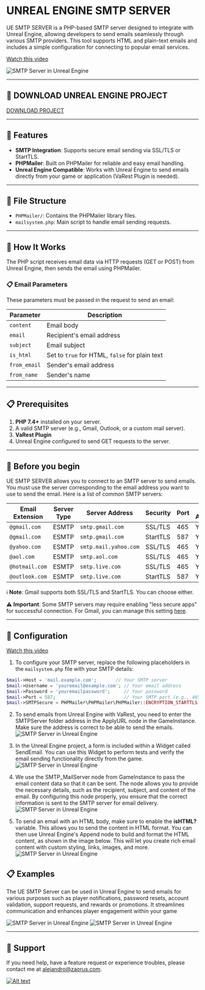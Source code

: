 # UNREAL ENGINE SMTP SERVER

UE SMTP SERVER is a PHP-based SMTP server designed to integrate with Unreal Engine, allowing developers to send emails seamlessly through various SMTP providers. This tool supports HTML and plain-text emails and includes a simple configuration for connecting to popular email services.

[Watch this video](https://www.youtube.com/watch?v=CA4Fh9u37T0)

![SMTP Server in Unreal Engine](https://i.imgur.com/iZiA95v.png)

---
## 🌟 DOWNLOAD UNREAL ENGINE PROJECT
[DOWNLOAD PROJECT](https://drive.google.com/file/d/14oGSvfizp4nhF1H2DRkHcRb104vfCbxl/view?usp=sharing)

---
## 🌟 Features

- **SMTP Integration**: Supports secure email sending via SSL/TLS or StartTLS.
- **PHPMailer**: Built on PHPMailer for reliable and easy email handling.
- **Unreal Engine Compatible**: Works with Unreal Engine to send emails directly from your game or application (VaRest Plugin is needed).

---

## 📂 File Structure
- `PHPMailer/`: Contains the PHPMailer library files.
- `mailsystem.php`: Main script to handle email sending requests.
---

## 🚀 How It Works

The PHP script receives email data via HTTP requests (GET or POST) from Unreal Engine, then sends the email using PHPMailer.

### 📋 Email Parameters
These parameters must be passed in the request to send an email:

| **Parameter**   | **Description**                         |
|------------------|-----------------------------------------|
| `content`       | Email body                              |
| `email`         | Recipient's email address               |
| `subject`       | Email subject                           |
| `is_html`       | Set to `true` for HTML, `false` for plain text |
| `from_email`    | Sender's email address                  |
| `from_name`     | Sender's name                           |

---

## 📋 Prerequisites
1. **PHP 7.4+** installed on your server.
2. A valid SMTP server (e.g., Gmail, Outlook, or a custom mail server).
3. **VaRest Plugin**
4. Unreal Engine configured to send GET requests to the server.
  
---
## 🚀 Before you begin
UE SMTP SERVER allows you to connect to an SMTP server to send emails. You must use the server corresponding to the email address you want to use to send the email. Here is a list of common SMTP servers:

| **Email Extension** | **Server Type** | **Server Address**    | **Security** | **Port** | **Requires Authentication** |
|---------------------|-----------------|-----------------------|--------------|----------|-----------------------------|
| `@gmail.com`        | ESMTP           | `smtp.gmail.com`       | SSL/TLS      | 465      | Yes                         |
| `@gmail.com`        | ESMTP           | `smtp.gmail.com`       | StartTLS     | 587      | Yes                         |
| `@yahoo.com`        | ESMTP           | `smtp.mail.yahoo.com`  | SSL/TLS      | 465      | Yes                         |
| `@aol.com`          | ESMTP           | `smtp.aol.com`         | SSL/TLS      | 465      | Yes                         |
| `@hotmail.com`      | ESMTP           | `smtp.live.com`        | SSL/TLS      | 465      | Yes                         |
| `@outlook.com`      | ESMTP           | `smtp.live.com`        | StartTLS     | 587      | Yes                         |

ℹ️ **Note**: Gmail supports both SSL/TLS and StartTLS. You can choose either.

⚠️ **Important**: Some SMTP servers may require enabling "less secure apps" for successful connection. For Gmail, you can manage this setting [here](https://myaccount.google.com/lesssecureapps).

---

## 🔧 Configuration
[Watch this video](https://www.youtube.com/watch?v=CA4Fh9u37T0)
1. To configure your SMTP server, replace the following placeholders in the `mailsystem.php` file with your SMTP details:

```php
$mail->Host = 'mail.example.com';       // Your SMTP server
$mail->Username = 'youremail@example.com'; // Your email address
$mail->Password = 'youremailpassword';     // Your password
$mail->Port = 587;                         // Your SMTP port (e.g., 465 for SSL/TLS or 587 for StartTLS)
$mail->SMTPSecure = PHPMailer\PHPMailer\PHPMailer::ENCRYPTION_STARTTLS; // Encryption type (SSL/TLS or StartTLS)
```

2. To send emails from Unreal Engine with VaRest, you need to enter the SMTPServer folder address in the ApplyURL node in the GameInstance. Make sure the address is correct to be able to send the emails.
![SMTP Server in Unreal Engine](https://i.imgur.com/r6N50R1.jpeg)

3. In the Unreal Engine project, a form is included within a Widget called SendEmail. You can use this Widget to perform tests and verify the email sending functionality directly from the game.
![SMTP Server in Unreal Engine](https://i.imgur.com/xCVGUcw.jpeg)

4. We use the SMTP_MailServer node from GameInstance to pass the email content data so that it can be sent. The node allows you to provide the necessary details, such as the recipient, subject, and content of the email. By configuring this node properly, you ensure that the correct information is sent to the SMTP server for email delivery.
![SMTP Server in Unreal Engine](https://i.imgur.com/u7YDyig.jpeg)

5. To send an email with an HTML body, make sure to enable the **isHTML?** variable. This allows you to send the content in HTML format. You can then use Unreal Engine's Append node to build and format the HTML content, as shown in the image below.
This will let you create rich email content with custom styling, links, images, and more.
![SMTP Server in Unreal Engine](https://i.imgur.com/dBYxqli.jpeg)


## 📋 Examples
The UE SMTP Server can be used in Unreal Engine to send emails for various purposes such as player notifications, password resets, account validation, support requests, and rewards or promotions. It streamlines communication and enhances player engagement within your game

![SMTP Server in Unreal Engine](https://i.imgur.com/Yw7H2pC.jpeg)
![SMTP Server in Unreal Engine](https://i.imgur.com/uS29s4A.jpeg)



---

## 📧 Support
If you need help, have a feature request or experience troubles, please contact me at alejandro@zaorus.com.

[![Alt text](https://i.imgur.com/yLnXLhX.png)](link_url)





